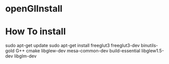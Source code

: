 # openGlInstall

# How To install 

  sudo apt-get update
  sudo apt-get install freeglut3 freeglut3-dev binutils-gold G++ cmake libglew-dev mesa-common-dev build-essential libglew1.5-dev libglm-dev
